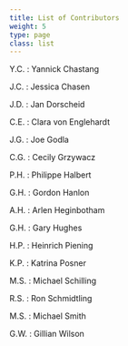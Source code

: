 ```yaml
---
title: List of Contributors
weight: 5
type: page
class: list
---
```


Y.C.
: Yannick Chastang

J.C.
: Jessica Chasen

J.D.
: Jan Dorscheid

C.E.
: Clara von Englehardt

J.G.
: Joe Godla

C.G.
: Cecily Grzywacz

P.H.
: Philippe Halbert

G.H.
: Gordon Hanlon

A.H.
: Arlen Heginbotham

G.H.
: Gary Hughes

H.P.
: Heinrich Piening

K.P.
: Katrina Posner

M.S.
: Michael Schilling

R.S.
: Ron Schmidtling

M.S.
: Michael Smith

G.W.
: Gillian Wilson
